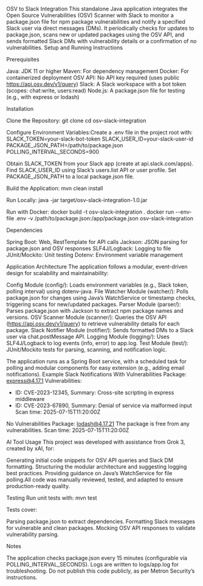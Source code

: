 OSV to Slack Integration
This standalone Java application integrates the Open Source Vulnerabilities (OSV) Scanner with Slack to monitor a package.json file for npm package vulnerabilities and notify a specified Slack user via direct messages (DMs). It periodically checks for updates to package.json, scans new or updated packages using the OSV API, and sends formatted Slack DMs with vulnerability details or a confirmation of no vulnerabilities.
Setup and Running Instructions

Prerequisites

Java: JDK 11 or higher
Maven: For dependency management
Docker: For containerized deployment
OSV API: No API key required (uses public https://api.osv.dev/v1/query)
Slack: A Slack workspace with a bot token (scopes: chat:write, users:read)
Node.js: A package.json file for testing (e.g., with express or lodash)

Installation

Clone the Repository:
git clone <local-repository>
cd osv-slack-integration


Configure Environment Variables:Create a .env file in the project root with:
SLACK_TOKEN=your-slack-bot-token
SLACK_USER_ID=your-slack-user-id
PACKAGE_JSON_PATH=/path/to/package.json
POLLING_INTERVAL_SECONDS=900


Obtain SLACK_TOKEN from your Slack app (create at api.slack.com/apps).
Find SLACK_USER_ID using Slack’s users.list API or user profile.
Set PACKAGE_JSON_PATH to a local package.json file.


Build the Application:
mvn clean install


Run Locally:
java -jar target/osv-slack-integration-1.0.jar


Run with Docker:
docker build -t osv-slack-integration .
docker run --env-file .env -v /path/to/package.json:/app/package.json osv-slack-integration



Dependencies

Spring Boot: Web, RestTemplate for API calls
Jackson: JSON parsing for package.json and OSV responses
SLF4J/Logback: Logging to file
JUnit/Mockito: Unit testing
Dotenv: Environment variable management

Application Architecture
The application follows a modular, event-driven design for scalability and maintainability:

Config Module (config/): Loads environment variables (e.g., Slack token, polling interval) using dotenv-java.
File Watcher Module (watcher/): Polls package.json for changes using Java’s WatchService or timestamp checks, triggering scans for new/updated packages.
Parser Module (parser/): Parses package.json with Jackson to extract npm package names and versions.
OSV Scanner Module (scanner/): Queries the OSV API (https://api.osv.dev/v1/query) to retrieve vulnerability details for each package.
Slack Notifier Module (notifier/): Sends formatted DMs to a Slack user via chat.postMessage API.
Logging Module (logging/): Uses SLF4J/Logback to log events (info, error) to app.log.
Test Module (test/): JUnit/Mockito tests for parsing, scanning, and notification logic.

The application runs as a Spring Boot service, with a scheduled task for polling and modular components for easy extension (e.g., adding email notifications).
Example Slack Notifications
With Vulnerabilities
Package: express@4.17.1
Vulnerabilities:
- ID: CVE-2023-12345, Summary: Cross-site scripting in express middleware
- ID: CVE-2023-67890, Summary: Denial of service via malformed input
Scan time: 2025-07-15T11:20:00Z

No Vulnerabilities
Package: lodash@4.17.21
The package is free from any vulnerabilities.
Scan time: 2025-07-15T11:20:00Z

AI Tool Usage
This project was developed with assistance from Grok 3, created by xAI, for:

Generating initial code snippets for OSV API queries and Slack DM formatting.
Structuring the modular architecture and suggesting logging best practices.
Providing guidance on Java’s WatchService for file polling.All code was manually reviewed, tested, and adapted to ensure production-ready quality.

Testing
Run unit tests with:
mvn test

Tests cover:

Parsing package.json to extract dependencies.
Formatting Slack messages for vulnerable and clean packages.
Mocking OSV API responses to validate vulnerability parsing.

Notes

The application checks package.json every 15 minutes (configurable via POLLING_INTERVAL_SECONDS).
Logs are written to logs/app.log for troubleshooting.
Do not publish this code publicly, as per Metron Security’s instructions.

